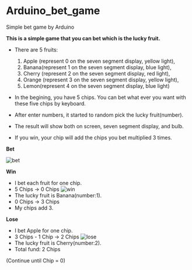 # Arduino_bet_game
Simple bet game by Arduino

**This is a simple game that you can bet which is the lucky fruit.**

- There are 5 fruits:
  1. Apple (represent 0 on the seven segment display, yellow light),
  2. Banana(represent 1 on the seven segment display, blue light),
  3. Cherry (represent 2 on the seven segment display, red light),
  4. Orange (represent 3 on the seven segment display, yellow light),
  5. Lemon(represent 4 on the seven segment display, blue light)
    
- In the begining, you have 5 chips. You can bet what ever you want with these five chips by keyboard.
- After enter numbers, it started to random pick the lucky fruit(number). 
- The result will show both on screen, seven segment display, and bulb. 
- If you win, your chip will add the chips you bet multiplied 3 times.

**Bet**

![bet](https://github.com/Snoopy1994/Arduino_bet_game/blob/main/bet.png)

**Win**
- I bet each fruit for one chip. 
- 5 Chips -> 0 Chips
![win](https://github.com/Snoopy1994/Arduino_bet_game/blob/main/win.png)
- The lucky fruit is Banana(number:1).
- 0 Chips -> 3 Chips
- My chips add 3. 

**Lose**
- I bet Apple for one chip. 
- 3 Chips - 1 Chip -> 2 Chips
![lose](https://github.com/Snoopy1994/Arduino_bet_game/blob/main/lose.png)
- The lucky fruit is Cherry(number:2).
- Total fund: 2 Chips

(Continue until Chip = 0)
